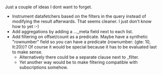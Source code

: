 Just a couple of ideas I dont want to forget.

- Instrument datafetchers based on the filters in the query instead of modifying the result afterwards. That seems cleaner. I just don't know how to yet :-)
- Add aggregations by adding a ..._meta field next to each list.
- Add filtering on offset/count as a predicate. Maybe have a synthetic "rownumber" field so you can have a predicate {rownumber: {gte: 10, lt:20}}? Of course it would be special because it has to be evaluated last to make sense.
  - Alternatively there could be a separate clause next to _filter.
  - Yet another way would be to make filtering compatible with subscriptions somehow.